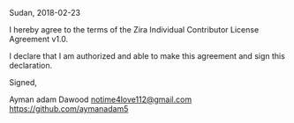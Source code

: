 Sudan, 2018-02-23

I hereby agree to the terms of the Zira Individual Contributor License
Agreement v1.0.

I declare that I am authorized and able to make this agreement and sign this
declaration.

Signed,

Ayman adam Dawood notime4love112@gmail.com https://github.com/aymanadam5
